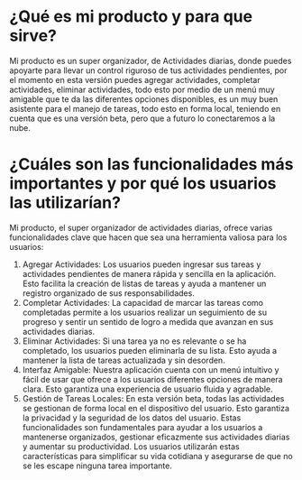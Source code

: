 # ¿Qué es mi producto y para que sirve?
Mi producto es un super organizador, de Actividades diarias, donde puedes apoyarte para llevar un control riguroso de tus actividades pendientes, por el momento en esta versión puedes agregar actividades, completar actividades, eliminar actividades, todo esto por medio de un menú muy amigable que te da las diferentes opciones disponibles, es un muy buen asistente para el manejo de tareas, todo esto en forma local, teniendo en cuenta que es una versión beta, pero que a futuro lo conectaremos a la nube.

# ¿Cuáles son las funcionalidades más importantes y por qué los usuarios las utilizarían?
Mi producto, el super organizador de actividades diarias, ofrece varias funcionalidades clave que hacen que sea una herramienta valiosa para los usuarios:
1.	Agregar Actividades: Los usuarios pueden ingresar sus tareas y actividades pendientes de manera rápida y sencilla en la aplicación. Esto facilita la creación de listas de tareas y ayuda a mantener un registro organizado de sus responsabilidades.
2.	Completar Actividades: La capacidad de marcar las tareas como completadas permite a los usuarios realizar un seguimiento de su progreso y sentir un sentido de logro a medida que avanzan en sus actividades diarias.
3.	Eliminar Actividades: Si una tarea ya no es relevante o se ha completado, los usuarios pueden eliminarla de su lista. Esto ayuda a mantener la lista de tareas actualizada y sin desorden.
4.	Interfaz Amigable: Nuestra aplicación cuenta con un menú intuitivo y fácil de usar que ofrece a los usuarios diferentes opciones de manera clara. Esto garantiza una experiencia de usuario fluida y agradable.
5.	Gestión de Tareas Locales: En esta versión beta, todas las actividades se gestionan de forma local en el dispositivo del usuario. Esto garantiza la privacidad y la seguridad de los datos del usuario.
Estas funcionalidades son fundamentales para ayudar a los usuarios a mantenerse organizados, gestionar eficazmente sus actividades diarias y aumentar su productividad. Los usuarios utilizarán estas características para simplificar su vida cotidiana y asegurarse de que no se les escape ninguna tarea importante.
